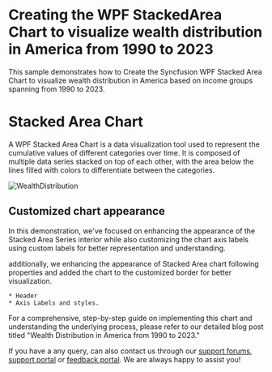 # Creating the WPF StackedArea Chart to visualize wealth distribution in America from 1990 to 2023

This sample demonstrates how to Create the Syncfusion WPF Stacked Area Chart to visualize wealth distribution in America based on income groups spanning from 1990 to 2023.

# Stacked Area Chart 

A WPF Stacked Area Chart is a data visualization tool used to represent the cumulative values of different categories over time. It is composed of multiple data series stacked on top of each other, with the area below the lines filled with colors to differentiate between the categories.

![WealthDistribution](https://github.com/SyncfusionExamples/Creating-the-WPF-StackedArea-Chart-to-visualize-wealth-distribution-in-America-from-1990-to-2023/assets/124584591/ffe8fa1c-23b3-4886-abb9-8bd5c1a7909d)

## Customized chart appearance

In this demonstration, we've focused on enhancing the appearance of the Stacked Area Series interior while also customizing the chart axis labels using custom labels for better representation and understanding.

additionally, we enhancing the appearance of Stacked Area chart following properties and added the chart to the customized border for better visualization.

    * Header
    * Axis Labels and styles. 

For a comprehensive, step-by-step guide on implementing this chart and understanding the underlying process, please refer to our detailed blog post titled "Wealth Distribution in America from 1990 to 2023."

If you have a any query, can also contact us through our [support forums](https://www.syncfusion.com/forums), [support portal](https://support.syncfusion.com/) or [feedback portal](https://www.syncfusion.com/feedback). We are always happy to assist you!
